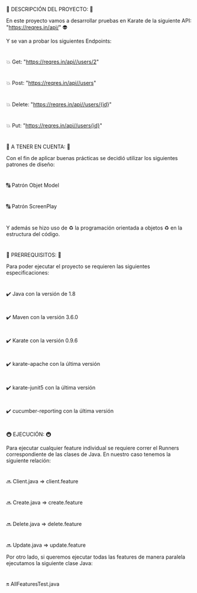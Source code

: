 :herb: DESCRIPCIÓN DEL PROYECTO: :herb:

En este proyecto vamos a desarrollar pruebas en Karate de la siguiente API: "https://reqres.in/api/" :alien:

Y se van a probar los siguientes Endpoints:
#
:boom: Get: "https://reqres.in/api//users/2"
# 
:boom: Post: "https://reqres.in/api//users"
# 
:boom: Delete: "https://reqres.in/api//users/{id}"
# 
:boom: Put: "https://reqres.in/api//users{id}"
# 
#
:calling: A TENER EN CUENTA: :calling:

Con el fin de aplicar buenas prácticas se decidió utilizar los siguientes patrones de diseño:
#
:capital_abcd: Patrón Objet Model  
#
:capital_abcd: Patrón ScreenPlay
#
Y además se hizo uso de :recycle: la programación orientada a objetos :recycle: en la estructura del código.
#
#

:violin: PRERREQUISITOS: :violin:

Para poder ejecutar el proyecto se requieren las siguientes especificaciones:
#
:heavy_check_mark: Java con la versión de 1.8
#
:heavy_check_mark: Maven con la versión 3.6.0
#
:heavy_check_mark: Karate con la versión 0.9.6
#
:heavy_check_mark: karate-apache con la última versión
#
:heavy_check_mark: karate-junit5 con la última versión
#
:heavy_check_mark: cucumber-reporting con la última versión
#
#

:metro: EJECUCIÓN: :metro:

Para ejecutar cualquier feature individual se requiere correr el Runners correspondiente de las clases de Java. En nuestro caso tenemos la siguiente relación:
#

:soon: Client.java  => client.feature
#
:soon: Create.java  => create.feature
#
:soon: Delete.java  => delete.feature
#
:soon: Update.java  => update.feature

Por otro lado, si queremos ejecutar todas las features de manera paralela ejecutamos la siguiente clase Java:
#
:on: AllFeaturesTest.java

